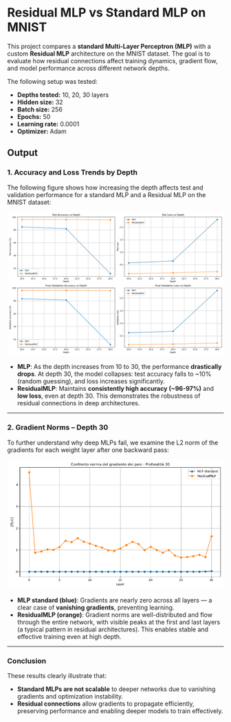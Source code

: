 # Residual MLP vs Standard MLP on MNIST

This project compares a **standard Multi-Layer Perceptron (MLP)** with a custom **Residual MLP** architecture on the MNIST dataset. The goal is to evaluate how residual connections affect training dynamics, gradient flow, and model performance across different network depths.

The following setup was tested:
- **Depths tested:** 10, 20, 30 layers
- **Hidden size:** 32
- **Batch size:** 256
- **Epochs:** 50
- **Learning rate:** 0.0001
- **Optimizer:** Adam

## Output

### 1. Accuracy and Loss Trends by Depth

The following figure shows how increasing the depth affects test and validation performance for a standard MLP and a Residual MLP on the MNIST dataset:

![Depth Comparison](results/depth_comparison.png)

- **MLP**: As the depth increases from 10 to 30, the performance **drastically drops**. At depth 30, the model collapses: test accuracy falls to ~10% (random guessing), and loss increases significantly.
- **ResidualMLP**: Maintains **consistently high accuracy (~96-97%)** and **low loss**, even at depth 30. This demonstrates the robustness of residual connections in deep architectures.

---

### 2. Gradient Norms – Depth 30

To further understand why deep MLPs fail, we examine the L2 norm of the gradients for each weight layer after one backward pass:

![Gradient Comparison - Depth 30](results/gradient_comparison_depth_30.png)

- **MLP standard (blue)**: Gradients are nearly zero across all layers — a clear case of **vanishing gradients**, preventing learning.
- **ResidualMLP (orange)**: Gradient norms are well-distributed and flow through the entire network, with visible peaks at the first and last layers (a typical pattern in residual architectures). This enables stable and effective training even at high depth.

---

### Conclusion

These results clearly illustrate that:

- **Standard MLPs are not scalable** to deeper networks due to vanishing gradients and optimization instability.
- **Residual connections** allow gradients to propagate efficiently, preserving performance and enabling deeper models to train effectively.
